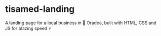 # tisamed-landing
A landing page for a local business in 📍 Oradea, built with HTML, CSS and JS for blazing speed ⚡️
